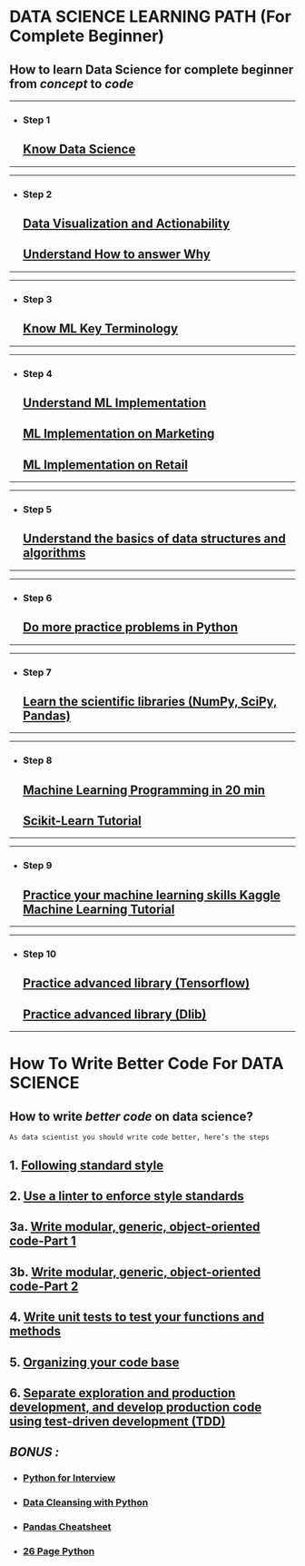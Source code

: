 # DATA SCIENCE LEARNING PATH (For Complete Beginner)


## How to learn **Data Science** for complete beginner from *concept* to *code*

---
* ### Step 1 <br>

    ## [Know Data Science](https://lnkd.in/fMHtxYP)

---

---
* ### Step 2 <br>

     ## [Data Visualization and Actionability](https://lnkd.in/fYUCzgC)

     ## [Understand How to answer Why](https://lnkd.in/f396Dqg)

---

---
* ### Step 3 <br>
     ## [Know ML Key Terminology](https://lnkd.in/fCihY9W)
---

---
* ### Step 4 <br>

     ## [Understand ML Implementation](https://lnkd.in/f5aUbBM)

     ## [ML Implementation on Marketing](https://lnkd.in/fUDGAQW)
    
     ## [ML Implementation on Retail](https://lnkd.in/fihPTJf)

---             

---
* ### Step 5 <br>
    
    ## [Understand the basics of data structures and algorithms](https://lnkd.in/gYKnJWN)
---

---
* ### Step 6 <br>

    ## [Do more practice problems in Python](https://lnkd.in/gGQ7cuv)
---

---
* ### Step 7 <br>

    ## [Learn the scientific libraries (NumPy, SciPy, Pandas)](https://lnkd.in/g4DFNpJ)
---

---
* ### Step 8 <br>

    ## [Machine Learning Programming in 20 min](https://lnkd.in/g-Su_um)

    ## [Scikit-Learn Tutorial](https://lnkd.in/gSThdRD)
---

---
* ### Step 9 <br>

    ## [Practice your machine learning skills Kaggle Machine Learning Tutorial](https://www.kaggle.com/dansbecker/learn-machine-learning)
---

---
* ### Step 10 <br>

    ## [Practice advanced library (Tensorflow)](https://lnkd.in/fXKQkGy)
    
    ## [Practice advanced library (Dlib)](https://lnkd.in/fzPM2Gs)

---


# How To Write Better Code For DATA SCIENCE


## How to write *better code* on data science?
```
As data scientist you should write code better, here’s the steps
```

 ## 1. [Following standard style](https://lnkd.in/gKZUjVa)
 ## 2. [Use a linter to enforce style standards](https://lnkd.in/d_prybR)
 ## 3a. [Write modular, generic, object-oriented code-Part 1](https://lnkd.in/gsynW6Q)
 ## 3b. [Write modular, generic, object-oriented code-Part 2](https://lnkd.in/dx53u53)
 ## 4. [Write unit tests to test your functions and methods](https://lnkd.in/dsy-bPu)
 ## 5. [Organizing  your code base](https://lnkd.in/dviGffH)
 ## 6. [Separate exploration and production development, and develop production code using test-driven development (TDD)](https://lnkd.in/dMn-s32)
 

 ## *BONUS :*
 * ### [Python for Interview](https://lnkd.in/fr_rXY8)
 * ### [Data Cleansing with Python](https://lnkd.in/f8WNGAp)
 * ### [Pandas  Cheatsheet](https://lnkd.in/fCHYexn)
 * ### [26 Page Python](https://lnkd.in/f6NBqSt)

 